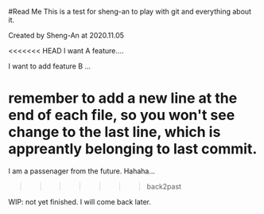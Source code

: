 #Read Me 
This is a test for sheng-an to play with git and everything about it. 

Created by Sheng-An at 2020.11.05 

<<<<<<< HEAD
I want A feature.... 

I want to add feature B ... 

remember to add a new line at the end of each file, so you won't see change to the last line, which is appreantly belonging to last commit. 
=======
I am a passenager from the future. Hahaha... 
>>>>>>> back2past

WIP: not yet finished. I will come back later. 